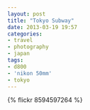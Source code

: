 ```yaml
---
layout: post
title: "Tokyo Subway"
date: 2013-03-19 19:57
categories: 
- travel
- photography
- japan
tags:
- d800
- 'nikon 50mm'
- tokyo
---
```

{% flickr 8594597264 %}
